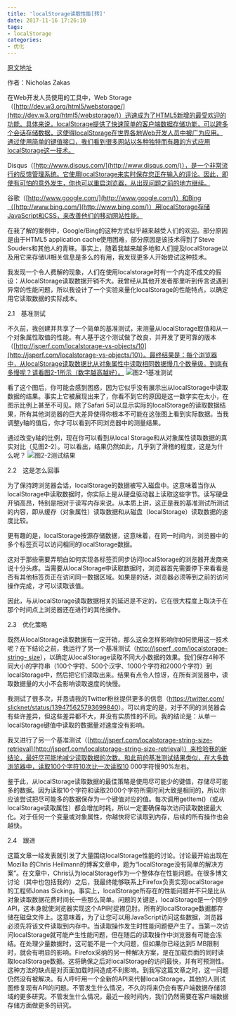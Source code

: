 ```yaml
---
title: 'localStorage读取性能[转]'
date: 2017-11-16 17:26:10
tags: 
- localStorage
categories: 
- 优化
---
```

[原文地址](https://www.epubit.com/book/detail/7751)

作者：Nicholas Zakas

在Web开发人员使用的工具中，Web Storage（[http://dev.w3.org/html5/webstorage/](http://dev.w3.org/html5/webstorage/)）迅速成为了HTML5新增的最受欢迎的功能。具体来说，localStorage提供了快速简单的客户端数据存储功能，可以跨多个会话存储数据，这使得localStorage在世界各地Web开发人员中被广为应用。通过使用简单的键值接口，我们看到很多网站以各种独特而有趣的方式应用localStorage这一技术。

Disqus（[http://www.disqus.com/](http://www.disqus.com/)），是一个非常流行的反馈管理系统。它使用localStorage来实时保存您正在输入的评论。因此，即使有可怕的意外发生，你也可以重启浏览器，从出现问题之前的地方继续。

谷歌（[http://www.google.com/](http://www.google.com/)）和Bing（[http://www.bing.com/](http://www.bing.com/)）用localStorage存储JavaScript和CSS，来改善他们的移动网站性能。
<!-- more -->
在我了解的案例中，Google/Bing的这种方式似乎越来越受人们的欢迎。部分原因是由于HTML5 application cache使用困难，部分原因是该技术得到了Steve Souders和其他人的青睐。事实上，随着我越来越多地和人们提及localStorage以及用它来存储UI相关信息是多么的有用，我发现更多人开始尝试这种技术。

我发现一个令人费解的现象，人们在使用localstorage时有一个内定不成文的假设：从localStorage读取数据开销不大。我曾经从其他开发者那里听到传言说遇到异常的性能问题，所以我设计了一个实验来量化localStorage的性能特点，以确定用它读取数据的实际成本。

2.1　基准测试

不久前，我创建并共享了一个简单的基准测试，来测量从localStorage取值和从一个对象属性取值的性能。有人基于这个测试做了改良，并开发了更可靠的版本（[http://jsperf.com/localstorage-vs-objects/10](http://jsperf.com/localstorage-vs-objects/10)）。最终结果是：每个浏览器中，从localStorage读取数据比从对象属性中读取相同数据慢几个数量级。到底有多慢呢？请看图2-1所示（数字越高越好）。
![图2-1基准测试](https://upload-images.jianshu.io/upload_images/1231991-699ca44578825027.png?imageMogr2/auto-orient/strip%7CimageView2/2/w/1240)


看了这个图后，你可能会感到困惑，因为它似乎没有展示出从localStorage中读取数据的结果。事实上它被展现出来了，你看不到它的原因是这一数字实在太小，在图示比例上甚至不可见。除了Safari 5可以显示实际的localStorage的读取数据结果，所有其他浏览器的巨大差异使得你根本不可能在这张图上看到实际数据。当我调整y轴的值后，你才可以看到不同浏览器中的测量结果。

通过改变y轴的比例，现在你可以看到从local Storage和从对象属性读取数据的真实对比（见图2-2）。可以看出，结果仍然如此，几乎到了滑稽的程度，这是为什么呢？
![图2-2测试结果](https://upload-images.jianshu.io/upload_images/1231991-f498c766aa81d4b4.png?imageMogr2/auto-orient/strip%7CimageView2/2/w/1240)


2.2　这是怎么回事

为了保持跨浏览器会话，localStorage的数据被写入磁盘中。这意味着当你从localStorage中读取数据时，你实际上是从硬盘驱动器上读取这些字节。读写硬盘开销高昂，特别是相对于读写内存来说。从本质上讲，这正是我的基准测试所测试的内容，即从缓存（对象属性）读取数据和从磁盘（localStorage）读取数据的速度比较。

更有趣的是，localStorage按源存储数据，这意味着，在同一时间内，浏览器中的多个标签页可以访问相同的localStorage数据。

这对于那些需要弄明白如何实现各标签页同步访问localStorage的浏览器开发商来说十分头疼。当需要从localStorage中读取数据时，浏览器首先需要停下来看看是否有其他标签页正在访问同一数据区域。如果是的话，浏览器必须等到之前的访问操作完成，才可以读取该值。

因此，与从localStorage读取数据相关的延迟是不定的，它在很大程度上取决于在那个时间点上浏览器还在进行的其他操作。

2.3　优化策略

既然从localStorage读取数据有一定开销，那么这会怎样影响你如何使用这一技术呢？在下结论之前，我运行了另一个基准测试（[http://jsperf .com/localstorage-string- size](http://jsperf.com/localstorage-string-size)），以确定从localStorage读取不同大小数据的效果。我们保存4种不同大小的字符串（100个字符、500个汉字、1000个字符和2000个字符）到localStorage中，然后把它们读取出来。结果有点令人惊讶，在所有浏览器中，读取数据量的大小不会影响读取速度的快慢。

我测试了很多次，并恳请我的Twitter粉丝提供更多的信息（[https://twitter.com/ slicknet/status/139475625793699840](https://twitter.com/slicknet/status/139475625793699840)）。可以肯定的是，对于不同的浏览器会有些许差异，但这些差异都不大，并没有实质性的不同。我的结论是：从单一localStorage键值中读取的数据量对速度没有影响。

我又进行了另一个基准测试（[http://jsperf.com/localstorage-string-size-retrieval](http://jsperf.com/localstorage-string-size-retrieval)）来检验我的新结论，最好尽可能地减少读取数据的次数。和此前的基准测试结果类似，在大多数浏览器中，读取100个字符10次比一次读取10 000字符慢90%左右。

鉴于此，从localStorage读取数据的最佳策略是使用尽可能少的键值，存储尽可能多的数据。因为读取10个字符和读取2000个字符所需时间大致是相同的，所以你应该尝试把尽可能多的数据保存为一个键值对应的值。每次调用getItem()（或从localStorage读取属性）都会增加时耗，所以一定要确保每次访问读取数据最大化。对于任何一个变量或对象属性，你越快将它读取到内存，后续的所有操作也会越快。

2.4　跟进

这篇文章一经发表就引发了大量围绕localStorage性能的讨论。讨论最开始出现在Mozilla 的Chris Heilmann的博客文章中，题为“localStorage没有简单的解决方案”。在文章中，Chris认为localStorage作为一个整体存在性能问题。在很多博文讨论（其中也包括我的）之后，我最终能够联系上Firefox负责实现localStorage的工程师Jonas Sicking。事实上，localStorage所存在的性能问题并不只是比从对象读取数据花费时间长一些那么简单。问题的关键是，localStorage是一个同步API，这本身就使浏览器实现这个API时捉襟见肘。所有的localStorage数据都存储在磁盘文件上。这意味着，为了让您可以用JavaScript访问这些数据，浏览器必须先将该文件读取到内存中。当读取操作发生时性能问题便产生了。当第一次访问localStorage就可能产生性能问题，但在随后的读取操作中浏览器有可能会冻结。在处理少量数据时，这可能不是一个大问题，但如果你已经达到5 MB限制时，就会有明显的影响。Firefox采纳的另一种解决方案，是在加载页面的同时读取localStorage数据。这将确保之后对localStorage的访问最快，并有可预测性。这种方法的缺点是对页面加载时间造成不利影响。到我写这篇文章之时，这一问题仍然没有被解决。有人呼吁用一个全新的API来代替localStorage，其他的人则试图修复现有API的问题。不管发生什么情况，不久的将来仍会有客户端数据存储领域的更多研究。不管发生什么情况，最近一段时间内，我们仍然需要在客户端数据存储方面做更多的研究。
